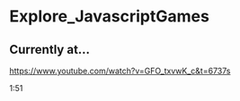 # Explore_JavascriptGames


## Currently at...
https://www.youtube.com/watch?v=GFO_txvwK_c&t=6737s

1:51